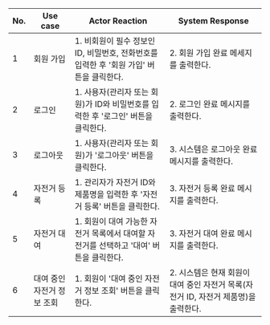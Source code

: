 | No. | Use case | Actor Reaction | System Response |
| --- | --- | --- | --- |
| 1 | 회원 가입 | 1. 비회원이 필수 정보인 ID, 비밀번호, 전화번호를 입력한 후 '회원 가입' 버튼을 클릭한다. | 2. 회원 가입 완료 메세지를 출력한다. |
| 2 | 로그인 | 1. 사용자(관리자 또는 회원)가 ID와 비밀번호를 입력한 후 '로그인' 버튼을 클릭한다. | 2. 로그인 완료 메시지를 출력한다. |
| 3 | 로그아웃 | 1. 사용자(관리자 또는 회원)가 '로그아웃' 버튼을 클릭한다. | 3. 시스템은 로그아웃 완료 메시지를 출력한다. |
| 4 | 자전거 등록 | 1. 관리자가 자전거 ID와 제품명을 입력한 후 '자전거 등록' 버튼을 클릭한다. | 3. 자전거 등록 완료 메시지를 출력한다. |
| 5 | 자전거 대여 | 1. 회원이 대여 가능한 자전거 목록에서 대여할 자전거를 선택하고 '대여' 버튼을 클릭한다. | 3. 자전거 대여 완료 메시지를 출력한다. |
| 6 | 대여 중인 자전거 정보 조회 | 1. 회원이 '대여 중인 자전거 정보 조회' 버튼을 클릭한다. | 2. 시스템은 현재 회원이 대여 중인 자전거 목록(자전거 ID, 자전거 제품명)을 출력한다. |
